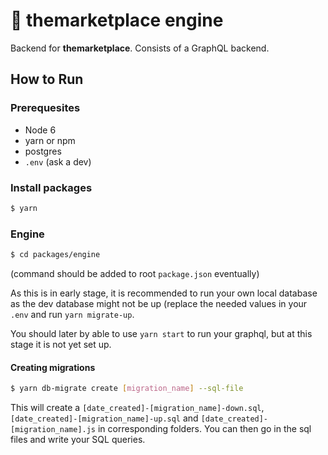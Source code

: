 # :construction: themarketplace engine

Backend for **themarketplace**. Consists of a GraphQL backend.

## How to Run

### Prerequesites
- Node 6
- yarn or npm
- postgres
- `.env` (ask a dev)

### Install packages
```bash
$ yarn
```

### Engine
```bash
$ cd packages/engine
```
(command should be added to root `package.json` eventually)

As this is in early stage, it is recommended to run your own local database as the dev database might not be up (replace the needed values in your `.env` and run `yarn migrate-up`.

You should later by able to use `yarn start` to run your graphql, but at this stage it is not yet set up.

#### Creating migrations
```bash
$ yarn db-migrate create [migration_name] --sql-file
```
This will create a `[date_created]-[migration_name]-down.sql`, `[date_created]-[migration_name]-up.sql` and `[date_created]-[migration_name].js` in corresponding folders. You can then go in the sql files and write your SQL queries.

